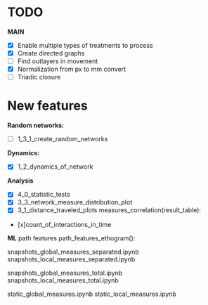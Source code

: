 # TODO

**MAIN**
- [x] Enable multiple types of treatments to process 
- [x] Create directed graphs
- [ ] Find outlayers in movement
- [x] Normalization from px to mm convert 
- [ ] Triadic closure

# New features
**Random networks:** 
- [ ] 1_3_1_create_random_networks

**Dynamics:**
- [x] 1_2_dynamics_of_network

**Analysis**
- [x] 4_0_statistic_tests
- [x] 3_3_network_measure_distribution_plot
- [x] 3_1_distance_traveled_plots
measures_correlation(result_table):
- [x]count_of_interactions_in_time

**ML**
path features 
path_features_ethogram():




snapshots_global_measures_separated.ipynb
snapshots_local_measures_separated.ipynb  

snapshots_global_measures_total.ipynb
snapshots_local_measures_total.ipynb

static_global_measures.ipynb
static_local_measures.ipynb